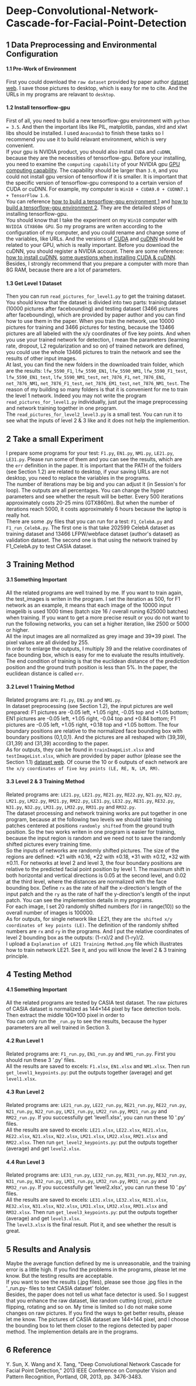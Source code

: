 # Deep-Convolutional-Network-Cascade-for-Facial-Point-Detection

## 1 Data Preprocessing and Environmental Configuration

#### 1.1 Pre-Work of Environment

First you could download the `raw dataset` provided by paper author [dataset web](https://mmlab.ie.cuhk.edu.hk/archive/CNN/). I save those pictures to desktop, which is easy for me to cite. And the URLs in my programs are relavant to `desktop`.
</br>
#### 1.2 Install tensorflow-gpu

First of all, you need to bulid a new tensorflow-gpu environment with `python = 3.5`. And then the important libs like PIL, matplotlib, pandas, xlrd and xlwt libs should be installed. I used `Anaconda3` to finish these tasks so I recommend you use it to build relavant environment, which is very convenient.
</br>
If your gpu is NVIDIA product, you should also install `CUDA` and `cuDNN`, because they are the necessities of tensorflow-gpu. Before your installing, you need to examine the `computing capability` of your NVIDIA gpu [GPU computing capability](https://blog.csdn.net/real_myth/article/details/44308169). The capability should be larger than `3.0`, and you could not install gpu version of tensorflow if it is smaller. It is important that the specific version of tensorflow-gpu correspond to a certain version of CUDA or cuDNN. For example, my computer is `Win10 + CUDA9.0 + CUDNN7.1 + TensorFlow 1.6`.
</br>
You can reference [how to build a tensorflow-gpu environment 1](https://blog.csdn.net/lwplwf/article/details/54894364) and [how to build a tensorflow-gpu environment 2](https://blog.csdn.net/lwplwf/article/details/54896088). They are the detailed steps of installing tensorflow-gpu.
</br>
You should know that I take the experiment on my `Win10` computer with `NVIDIA GTX860m GPU`. So my programs are writen according to the configuration of my computer, and you could rename and change some of the variables, like URLs. And the versions of [CUDA](https://developer.nvidia.com/cuda-toolkit-archive) and [cuDNN](https://developer.nvidia.com/rdp/cudnn-download) should be related to your GPU, which is really important. Before you download the cuDNN, you should register a NVIDIA account. There are some reference: [how to install cuDNN](https://blog.csdn.net/xuyanan3/article/details/73866883), [some questions when installing CUDA & cuDNN](https://blog.csdn.net/mm644706215/article/details/78797782). Besides, I strongly recommend that you prepare a computer with more than 8G RAM, because there are a lot of parameters.
</br>
#### 1.3 Get Level 1 Dataset

Then you can run `read_pictures_for_level1.py` to get the training dataset. You should know that the dataset is divided into two parts: training dataset (10000 pictures after facebounding) and testing dataset (3466 pictures after facebounding), which are provided by paper author and you can find how to use them in the paper. When you train the network, use 10000 pictures for training and 3466 pictures for testing, because the 13466 pictures are all labeled with the x/y coordinates of five key points. And when you use your trained network for detection, I mean the parameters (learning rate, dropout, L2 regularization and so on) of trained network are defined, you could use the whole 13466 pictures to train the network and see the results of other input images.
</br>
At last, you can find the new folders in the downloaded train folder, which are the results: `lfw_5590_F1`, `lfw_5590_EN1`, `lfw_5590_NM1`, `lfw_5590_F1_test`, `lfw_5590_EN1_test`, `lfw_5590_NM1_test`, `net_7876_F1`, `net_7876_EN1`, `net_7876_NM1`, `net_7876_F1_test`, `net_7876_EM1_test`, `net_7876_NM1_test`. The reason of my building so many folders is that it is convenient for me to train the level 1 network. Indeed you may not write the program `read_pictures_for_level1.py` individually, just put the image preprocessing and network training together in one program.
</br>
The `read_pictures_for_level2_level3.py` is a small test. You can run it to see what the inputs of level 2 & 3 like and it does not help the implemention.
</br>

## 2 Take a small Experiment

I prepare some programs for your test: `F1.py`, `EN1.py`, `NM1.py`, `LE21.py`, `LE31.py`. Please run some of them and you can see the results, which are the `err` definition in the paper. It is important that the PATH of the folders (see Section 1.2) are related to desktop, if your saving URLs are not desktop, you need to replace the variables in the programs.
</br>
The number of iterations may be big and you can adjust it (in Session's for loop). The outputs are all percentages. You can change the hyper parameters and see whether the result will be better. Every 500 iterations approximately costs 20-25 mins (GTX860m). But when the number of iterations reach 5000, it costs approximately 6 hours because the laptop is really hot.
</br>
There are some .py files that you can run for a test: `F1_CelebA.py` and `F1_run_CelebA.py`. The first one is that take 202599 CelebA dataset as training dataset and 13466 LFPW/webface dataset (author's dataset) as validation dataset. The second one is that using the network trained by F1_CelebA.py to test CASIA dataset.

## 3 Training Method

#### 3.1 Something Important

All the related programs are well trained by me. If you want to train again, the test_images is writen in the program. I set the iteration as 500, for F1 network as an example, it means that each image of the 10000 input imagelib is used 1000 times (batch size 16 / overall runing 625000 batches) when training. If you want to get a more precise result or you do not want to run the following networks, you can set a higher iteration, like 2500 or 5000 or higher.
</br>
All the input images are all normalized as grey image and 39*39 pixel. The pixel values are all divided by 255.
</br>
In order to enlarge the outputs, I multiply 39 and the relative coordinates of face bounding box, which is easy for me to evaluate the results intuitively.
</br>
The end condition of training is that the euclidean distance of the prediction position and the ground truth position is less than 5%. In the paper, the euclidean distance is called `err`.
</br>
#### 3.2 Level 1 Training Method

Related programs are: `F1.py`, `EN1.py` and `NM1.py`.
</br>
In dataset preprocessing (see Section 1.2), the input pictures are well prepared: F1 pictures are -0.05 left, +1.05 right, -0.05 top and +1.05 bottom; EN1 pictures are -0.05 left, +1.05 right, -0.04 top and +0.84 bottom; F1 pictures are -0.05 left, +1.05 right, +0.18 top and +1.05 bottom. The four boundary positions are relative to the normalized face bounding box with boundary positions (0,1,0,1). And the pictures are all reshaped with (39,39), (31,39) and (31,39) according to the paper.
</br>
As for outputs, they can be found in `trainImageList.xlsx` and `testImageList.xlsx`, which are provided by paper author (please see the Section 1.1) [dataset web](https://mmlab.ie.cuhk.edu.hk/archive/CNN/). Of course the 10 or 6 outputs of each network are `the x/y coordinates of five key points (LE, RE, N, LM, RM)`.
</br>
#### 3.3 Level 2 & 3 Training Method

Related programs are: `LE21.py`, `LE21.py`, `RE21.py`, `RE22.py`, `N21.py`, `N22.py`, `LM21.py`, `LM22.py`, `RM21.py`, `RM22.py`, `LE31.py`, `LE32.py`, `RE31.py`, `RE32.py`, `N31.py`, `N32.py`, `LM31.py`, `LM32.py`, `RM31.py` and `RM32.py`.
</br>
The dataset processing and network training works are put together in one program, because at the following two levels we should take training patches centered at positions `randomly shifted` from the ground truth position. So the two works writen in one program is easier for training, because the input region is random and we need not to save the randomly shifted pictures every training time.
</br>
So the inputs of networks are randomly shifted pictures. The size of the regions are defined: *21 with ±0.16, *22 with ±0.18, *31 with ±0.12, *32 with ±0.11. For networks at level 2 and level 3, the four boundary positions are relative to the predicted
facial point position by level 1. The maximum shift in both horizontal and vertical directions is 0.05 at the second level, and 0.02 at the third level, where the distances are normalized with the face bounding box. Define `rx` as the rate of half the x-direction's length of the input patch and the `ry` as the rate of half the y-direction's length of the input patch. You can see the implemention details in my programs.
</br>
For each image, I set 20 randomly shifted numbers (for i in range(10)) so the overall number of images is 100000.
</br>
As for outputs, for single network like LE21, they are `the shifted x/y coordinates of key points (LE)`. The definition of the randomly shifted numbers are `rx` and `ry` in the programs. And I put the relative coordinates of level 2 bounding box as the outputs: (1-rx)/2 and (1-ry)/2.
</br>
I upload a `Explanation of LE21 Training Method.png` file which illustrates how to train network LE21. See it, and you will know the level 2 & 3 training principle.
</br>

## 4 Testing Method

#### 4.1 Something Important

All the related programs are tested by CASIA test dataset. The raw pictures of CASIA dataset is normalized as 144×144 pixel by face detection tools. Then extract the middle 100×100 pixel in order to 
</br>
You can only run the `_run.py` to see the results, because the hyper parameters are all well trained in Section 3.
</br>
#### 4.2 Run Level 1

Related programs are: `F1_run.py`, `EN1_run.py` and `NM1_run.py`. First you should run these 3 '.py' files.
</br>
All the results are saved to excels: `F1.xlsx`, `EN1.xlsx` and `NM1.xlsx`. Then run `get_level1_keypoints.py`: put the outputs together (average) and get `level1.xlsx`.
</br>
#### 4.3 Run Level 2

Related programs are: `LE21_run.py`, `LE22_run.py`, `RE21_run.py`, `RE22_run.py`, `N21_run.py`, `N22_run.py`, `LM21_run.py`, `LM22_run.py`, `RM21_run.py` and `RM22_run.py`. If you successfully get 'level1.xlsx', you can run these 10 '.py' files.
</br>
All the results are saved to excels: `LE21.xlsx`, `LE22.xlsx`, `RE21.xlsx`, `RE22.xlsx`, `N21.xlsx`, `N22.xlsx`, `LM21.xlsx`, `LM22.xlsx`, `RM21.xlsx` and `RM22.xlsx`. Then run `get_level2_keypoints.py`: put the outputs together (average) and get `level2.xlsx`.
</br>
#### 4.4 Run Level 3

Related programs are: `LE31_run.py`, `LE32_run.py`, `RE31_run.py`, `RE32_run.py`, `N31_run.py`, `N32_run.py`, `LM31_run.py`, `LM32_run.py`, `RM31_run.py` and `RM32_run.py`. If you successfully get 'level2.xlsx', you can run these 10 '.py' files.
</br>
All the results are saved to excels: `LE31.xlsx`, `LE32.xlsx`, `RE31.xlsx`, `RE32.xlsx`, `N31.xlsx`, `N32.xlsx`, `LM31.xlsx`, `LM32.xlsx`, `RM31.xlsx` and `RM32.xlsx`. Then run `get_level3_keypoints.py`: put the outputs together (average) and get `level3.xlsx`.
</br>
The `level3.xlsx` is the final result. Plot it, and see whether the result is great.
</br>

## 5 Results and Analysis

Maybe the average function defined by me is unreasonable, and the training error is a little high. If you find the problems in the programs, please let me know. But the testing results are acceptable.
</br>
If you want to see the results (.jpg files), please see those .jpg files in the '_run.py- files to test CASIA dataset' folder.
</br>
Besides, the paper does not tell us what face detector is used. So I suggest that you enhance the raw dataset, like random cutting (crop), picture flipping, rotating and so on. My time is limited so I do not make some changes on raw pictures. If you find the ways to get better results, please let me know. The pictures of CASIA dataset are 144×144 pixel, and I choose the bounding box to let them closer to the regions detected by paper method. The implemention details are in the programs.
</br>

## 6 Reference
Y. Sun, X. Wang and X. Tang, "Deep Convolutional Network Cascade for Facial Point Detection," 2013 IEEE Conference on Computer Vision and Pattern Recognition, Portland, OR, 2013, pp. 3476-3483.
